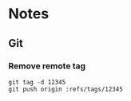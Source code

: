 # Notes

## Git

### Remove remote tag
```console
git tag -d 12345
git push origin :refs/tags/12345
```
